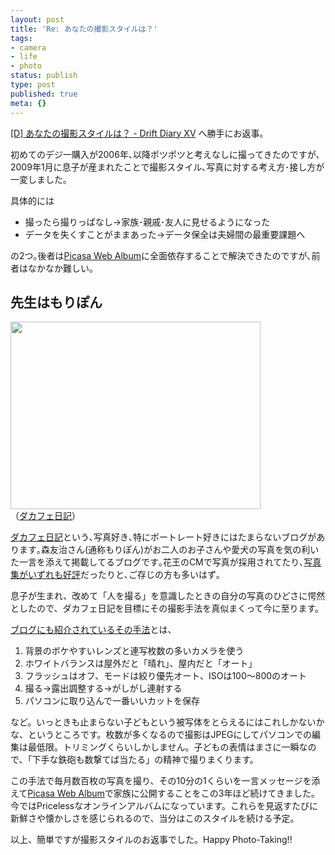 ```yaml
---
layout: post
title: 'Re: あなたの撮影スタイルは？'
tags:
- camera
- life
- photo
status: publish
type: post
published: true
meta: {}
---
```

<p><a href="http://blog.drikin.com/2012/04/taking-photo.html" target="_blank">[D] あなたの撮影スタイルは？ - Drift Diary XV</a> へ勝手にお返事｡</p> <p>初めてのデジ一購入が2006年､以降ポツポツと考えなしに撮ってきたのですが､2009年1月に息子が産まれたことで撮影スタイル､写真に対する考え方･接し方が一変しました｡</p> <p>具体的には</p> <ul> <li>撮ったら撮りっぱなし→家族･親戚･友人に見せるようになった  <li>データを失くすことがままあった→データ保全は夫婦間の最重要課題へ </li></ul> <p>の2つ｡後者は<a href="http://picasaweb.google.co.jp" target="_blank">Picasa Web Album</a>に全面依存することで解決できたのですが､前者はなかなか難しい｡</p> <h2>先生はもりぽん</h2> <p><a href="https://picasaweb.google.com/lh/photo/f5z6_sRmuObdjtW4hp54DdMTjNZETYmyPJy0liipFm0?feat=embedwebsite"><img src="https://lh5.googleusercontent.com/-1Xl1XDtjPVI/T40vExwEAoI/AAAAAAAAAE8/rFOs7anNJHA/s400/img20060706175811.jpg" width="400" height="300"></a> <br>（<a href="http://dacafe.petit.cc/" target="_blank">ダカフェ日記</a>）</p> <p><a href="http://dacafe.petit.cc/" target="_blank">ダカフェ日記</a>という､写真好き､特にポートレート好きにはたまらないブログがあります｡森友治さん(通称もりぽん)がお二人のお子さんや愛犬の写真を気の利いた一言を添えて掲載してるブログです｡花王のCMで写真が採用されてたり､<a href="http://www.amazon.co.jp/s/ref=ntt_athr_dp_sr_1?_encoding=UTF8&amp;search-alias=books-jp&amp;field-author=%E6%A3%AE%20%E5%8F%8B%E6%B2%BB" target="_blank">写真集がいずれも好評</a>だったりと､ご存じの方も多いはず｡</p> <p>息子が生まれ、改めて「人を撮る」を意識したときの自分の写真のひどさに愕然としたので、ダカフェ日記を目標にその撮影手法を真似まくって今に至ります。</p> <p><a href="http://computer.petit.cc/" target="_blank">ブログにも紹介されているその手法</a>とは、</p> <ol> <li>背景のボケやすいレンズと連写枚数の多いカメラを使う</li> <li>ホワイトバランスは屋外だと「晴れ」、屋内だと「オート」</li> <li>フラッシュはオフ、モードは絞り優先オート、ISOは100～800のオート</li> <li>撮る→露出調整する→がしがし連射する</li> <li>パソコンに取り込んで一番いいカットを保存</li></ol> <p>など。いっときも止まらない子どもという被写体をとらえるにはこれしかないかな、というところです。枚数が多くなるので撮影はJPEGにしてパソコンでの編集は最低限。トリミングくらいしかしません。子どもの表情はまさに一瞬なので、「下手な鉄砲も数撃てば当たる」の精神で撮りまくります。</p> <p>この手法で毎月数百枚の写真を撮り、その10分の1くらいを一言メッセージを添えて<a href="http://picasaweb.google.co.jp" target="_blank">Picasa Web Album</a>で家族に公開することをこの3年ほど続けてきました。今ではPricelessなオンラインアルバムになっています。これらを見返すたびに新鮮さや懐かしさを感じられるので、当分はこのスタイルを続ける予定。</p> <p>以上、簡単ですが撮影スタイルのお返事でした。Happy Photo-Taking!!</p>
